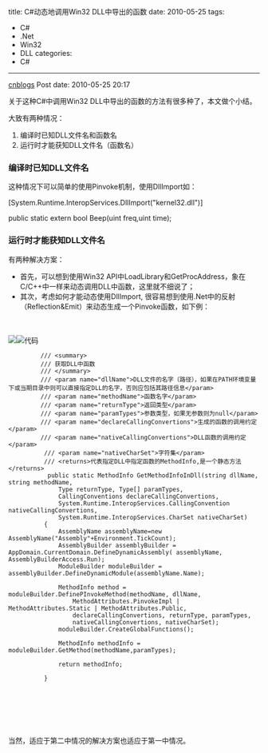 title: C#动态地调用Win32 DLL中导出的函数
date: 2010-05-25
tags:
  - C#
  - .Net
  - Win32
  - DLL
categories:
  - C#
---

[cnblogs](http://www.cnblogs.com/pcy0/archive/2010/05/25/CSharp_dynamic_invoke_native_dll_function_exported.html) Post date: 2010-05-25 20:17

关于这种C#中调用Win32 DLL中导出的函数的方法有很多种了，本文做个小结。

<!-- more -->

大致有两种情况：

1.  编译时已知DLL文件名和函数名
2.  运行时才能获知DLL文件名（函数名）

### 编译时已知DLL文件名

这种情况下可以简单的使用Pinvoke机制，使用DllImport如：

[System.Runtime.InteropServices.DllImport("kernel32.dll")]

public static extern bool Beep(uint freq,uint time);

### 运行时才能获知DLL文件名

有两种解决方案：

-   首先，可以想到使用Win32 API中LoadLibrary和GetProcAddress，象在C/C++中一样来动态调用DLL中函数，这里就不细说了；
-   其次，考虑如何才能动态使用DllImport, 很容易想到使用.Net中的反射（Reflection&Emit）来动态生成一个Pinvoke函数，如下例：

　　　　

![](http://images.cnblogs.com/OutliningIndicators/ContractedBlock.gif)![](http://images.cnblogs.com/OutliningIndicators/ExpandedBlockStart.gif)代码

		     /// <summary> 
	         /// 获取DLL中函数 
	         /// </summary> 
	         /// <param name="dllName">DLL文件的名字（路径），如果在PATH环境变量下或当期目录中则可以直接指定DLL的名字，否则应包括其路径信息</param> 
	         /// <param name="methodName">函数名字</param> 
	         /// <param name="returnType">返回类型</param> 
	         /// <param name="paramTypes">参数类型，如果无参数则为null</param> 
	         /// <param name="declareCallingConvertions">生成的函数的调用约定</param> 
	         /// <param name="nativeCallingConvertions">DLL函数的调用约定</param>
	          /// <param name="nativeCharSet">字符集</param>
	          /// <returns>代表指定DLL中指定函数的MethodInfo,是一个静态方法</returns>
	           public static MethodInfo GetMethodInfoInDll(string dllName, string methodName, 
	              Type returnType, Type[] paramTypes,
	              CallingConventions declareCallingConvertions,
	              System.Runtime.InteropServices.CallingConvention nativeCallingConvertions,
	              System.Runtime.InteropServices.CharSet nativeCharSet)
	          {
	              AssemblyName assemblyName=new AssemblyName("Assembly"+Environment.TickCount);
	              AssemblyBuilder assemblyBuilder = AppDomain.CurrentDomain.DefineDynamicAssembly( assemblyName, AssemblyBuilderAccess.Run);
	              ModuleBuilder moduleBuilder = assemblyBuilder.DefineDynamicModule(assemblyName.Name);
	              
	              MethodInfo method = moduleBuilder.DefinePInvokeMethod(methodName, dllName,
	                  MethodAttributes.PinvokeImpl | MethodAttributes.Static | MethodAttributes.Public,
	                  declareCallingConvertions, returnType, paramTypes,
	                  nativeCallingConvertions, nativeCharSet);
	              moduleBuilder.CreateGlobalFunctions();
	  
	              MethodInfo methodInfo = moduleBuilder.GetMethod(methodName,paramTypes);
	  
	              return methodInfo;
	  
	          }

 

 

 

当然，适应于第二中情况的解决方案也适应于第一中情况。
